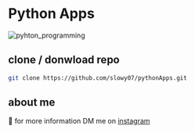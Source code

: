 # Python Apps
![pyhton_programming](https://datawider.com/wp-content/uploads/2019/11/How-to-Learn-Python.jpg)

## clone / donwload repo
```bash
git clone https://github.com/slowy07/pythonApps.git
```

## about me
:boy: for more information DM me on [instagram](https://instagram.com/arfy.slowy)